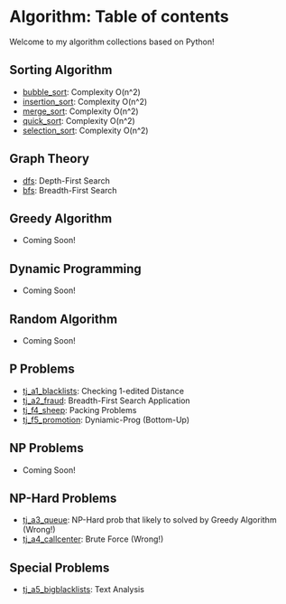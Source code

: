 # Algorithm: Table of contents

Welcome to my algorithm collections based on Python!

## Sorting Algorithm
- [bubble_sort](https://github.com/jrkns/Algorithm/blob/master/sorting/bubble.py): Complexity O(n^2)
- [insertion_sort](https://github.com/jrkns/Algorithm/blob/master/sorting/insertion.py): Complexity O(n^2)
- [merge_sort](https://github.com/jrkns/Algorithm/blob/master/sorting/merge.py): Complexity O(n^2)
- [quick_sort](https://github.com/jrkns/Algorithm/blob/master/sorting/quick.py): Complexity O(n^2)
- [selection_sort](https://github.com/jrkns/Algorithm/blob/master/sorting/selection.py): Complexity O(n^2)

## Graph Theory
- [dfs](https://github.com/jrkns/Algorithm/blob/master/graph/dfs.py): Depth-First Search
- [bfs](https://github.com/jrkns/Algorithm/blob/master/graph/bfs.py): Breadth-First Search

## Greedy Algorithm
- Coming Soon!

## Dynamic Programming
- Coming Soon!

## Random Algorithm
- Coming Soon!

## P Problems
- [tj_a1_blacklists](https://github.com/jrkns/Algorithm/blob/master/techjam/tj_a1_blacklists.py): Checking 1-edited Distance
- [tj_a2_fraud](https://github.com/jrkns/Algorithm/blob/master/techjam/tj_a2_fraud.py): Breadth-First Search Application
- [tj_f4_sheep](https://github.com/jrkns/Algorithm/blob/master/techjam/tj_f4_sheep.py): Packing Problems
- [tj_f5_promotion](https://github.com/jrkns/Algorithm/blob/master/techjam/tj_f5_promotion.py): Dyniamic-Prog (Bottom-Up)

## NP Problems
- Coming Soon!

## NP-Hard Problems
- [tj_a3_queue](https://github.com/jrkns/Algorithm/blob/master/techjam/tj_a3_queue.py): NP-Hard prob that likely to solved by Greedy Algorithm (Wrong!)
- [tj_a4_callcenter](https://github.com/jrkns/Algorithm/blob/master/techjam/tj_a4_callcenter.py): Brute Force (Wrong!)

## Special Problems
- [tj_a5_bigblacklists](https://github.com/jrkns/Algorithm/blob/master/techjam/tj_a5_bigblacklists.py): Text Analysis
